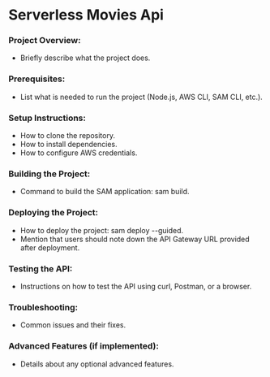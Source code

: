 # Serverless Movies Api

### Project Overview:

- Briefly describe what the project does.

### Prerequisites:

- List what is needed to run the project (Node.js, AWS CLI, SAM CLI, etc.).

### Setup Instructions:

- How to clone the repository.
- How to install dependencies.
- How to configure AWS credentials.

### Building the Project:

- Command to build the SAM application: sam build.

### Deploying the Project:

- How to deploy the project: sam deploy --guided.
- Mention that users should note down the API Gateway URL provided after deployment.

### Testing the API:

- Instructions on how to test the API using curl, Postman, or a browser.

### Troubleshooting:

- Common issues and their fixes.

### Advanced Features (if implemented):

- Details about any optional advanced features.
